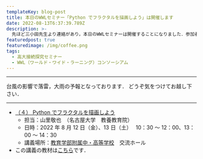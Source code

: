 ```yaml
---
templateKey: blog-post
title: 本日のWWLセミナー「Python でフラクタルを描画しよう」は開催します
date: 2022-08-13T6:37:39.789Z
description: >-
  先ほど三小田先生より連絡があり，本日のWWLセミナーは開催することになりました．参加者の皆さんは名大附属高校までお越し下さい．
featuredpost: true
featuredimage: /img/coffee.png
tags:
  - 高大接続探究セミナー
  - WWL（ワールド・ワイド・ラーニング）コンソーシアム
---
```


---

台風の影響で落雷，大雨の予報となっております．
どうぞ気をつけてお越し下さい．

---

- [（４） Python でフラクタルを描画しよう](/research/OER/wwl/)
  - 担当：山里敬也　（名古屋大学　教養教育院）
  - 日時：2022 年 8 月 12 日（金）、13 日（土）　 10：30 ～ 12：00、13：00 ～ 14：30
  - 講義場所：[教育学部附属中・高等学校](https://highschl.educa.nagoya-u.ac.jp/)　交流ホール
- この講義の教材は[こちら](/research/OER/wwl/)です．
